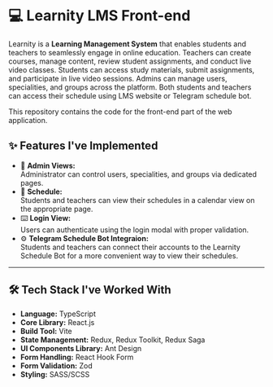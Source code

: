# 💻 Learnity LMS Front-end

Learnity is a **Learning Management System** that enables students and teachers to seamlessly engage in online education. Teachers can create courses, manage content, review student assignments, and conduct live video classes. Students can access study materials, submit assignments, and participate in live video sessions. Admins can manage users, specialities, and groups across the platform. Both students and teachers can access their schedule using LMS website or Telegram schedule bot.

This repository contains the code for the front-end part of the web application.

## ✨ Features I've Implemented

- 🔗 **Admin Views:**  
  Administrator can control users, specialities, and groups via dedicated pages.
- 📅 **Schedule:**  
  Students and teachers can view their schedules in a calendar view on the appropriate page.
- ⌨️ **Login View:**  
  Users can authenticate using the login modal with proper validation.
- ⚙️ **Telegram Schedule Bot Integraion:**  
  Students and teachers can connect their accounts to the Learnity Schedule Bot for a more convenient way to view their schedules.

---

## 🛠️ Tech Stack I've Worked With

- **Language:** TypeScript
- **Core Library:** React.js  
- **Build Tool:** Vite
- **State Management:** Redux, Redux Toolkit, Redux Saga
- **UI Components Library:** Ant Design
- **Form Handling:** React Hook Form
- **Form Validation:** Zod
- **Styling:** SASS/SCSS

